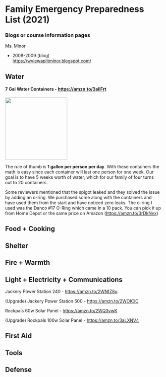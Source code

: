 # Family Emergency Preparedness List (2021)

### Blogs or course information pages

Ms. Minor
* 2008-2009 (blog)  
https://wviewaplitminor.blogspot.com/

## Water

#### 7 Gal Water Containers - https://amzn.to/3aIIFrt

<p><img src="https://images-na.ssl-images-amazon.com/images/I/41x%2BN7Wsb-L._AC_.jpg" height="200"></p>

The rule of thumb is <strong>1 gallon per person per day</strong>. With these containers the math is easy since each container will last one person for one week. Our goal is to have 5 weeks worth of water, which for our family of four turns out to 20 containers.

Some reviewers mentioned that the spigot leaked and they solved the issue by adding an o-ring. We purchased some along with the containers and have used them from the start and have noticed zero leaks. The o-ring I used was the Danco #17 O-Ring which came in a 10 pack. You can pick it up from Home Depot or the same price on Amazon (https://amzn.to/3rDkNvx)

## Food + Cooking

## Shelter

## Fire + Warmth

## Light + Electricity + Communications

Jackery Power Station 240 - https://amzn.to/2WNfZ8u

(Upgrade) Jackery Power Station 500 - https://amzn.to/2WOIClC

Rockpals 60w Solar Panel - https://amzn.to/2WQ3vwK

(Upgrade) Rockpals 100w Solar Panel - https://amzn.to/3aLXNV4

## First Aid

## Tools

## Defense
